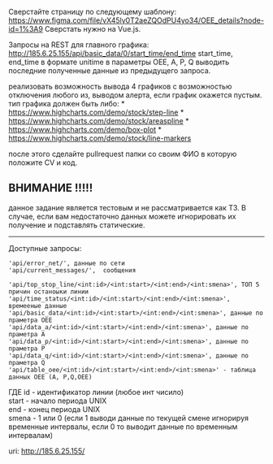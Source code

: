 Сверстайте страницу по следующему шаблону:
https://www.figma.com/file/vX45ly0T2aeZQOdPU4yo34/OEE_details?node-id=1%3A9
Сверстать нужно на Vue.js. 

Запросы на REST для главного графика: 
http://185.6.25.155/api/basic_data/0/start_time/end_time
start_time, end_time в формате unitime
в параметры OEE, A, P, Q выводить последние полученные данные из предыдущего запроса.

реализовать возможность вывода 4 графиков с возможностью отключения любого из, выводом алерта, если график окажется пустым.
тип графика должен быть либо:
	* 
https://www.highcharts.com/demo/stock/step-line
	* 
https://www.highcharts.com/demo/stock/areaspline
	* 
https://www.highcharts.com/demo/box-plot
	* 
https://www.highcharts.com/demo/stock/line-markers




после этого сделайте pullrequest папки со своим ФИО в которую положите CV и код.


## ВНИМАНИЕ !!!!!
данное задание является тестовым и не рассматривается как ТЗ.
В случае, если вам недостаточно данных можете игнорировать их получение и подставлять статические.

---
Доступные запросы:

    'api/error_net/', данные по сети
    'api/current_messages/',  сообщения

    'api/top_stop_line/<int:id>/<int:start>/<int:end>/<int:smena>', ТОП 5 причин останоыки линии
    'api/time_status/<int:id>/<int:start>/<int:end>/<int:smena>',  времееные данные
    'api/basic_data/<int:id>/<int:start>/<int:end>/<int:smena>', данные по праметра OEE
    'api/data_a/<int:id>/<int:start>/<int:end>/<int:smena>', данные по праметра A
    'api/data_p/<int:id>/<int:start>/<int:end>/<int:smena>', данные по праметра P
    'api/data_q/<int:id>/<int:start>/<int:end>/<int:smena>', данные по праметра Q
    'api/table_oee/<int:id>/<int:start>/<int:end>/<int:smena>' - таблица данных ОЕЕ (A, P,Q,OEE)

ГДЕ
id - идентификатор линии (любое инт чисило)  
start - начало периода UNIX  
end - конец периода UNIX  
smena - 1 или 0 (если 1 выводи данные по текущей смене игнорируя временные интервалы, если 0 то выводит данные по временным интервалам)  

uri: http://185.6.25.155/

